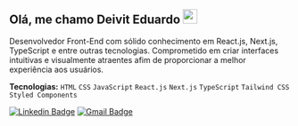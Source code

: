 ## Olá, me chamo Deivit Eduardo  <img src="https://media.giphy.com/media/hvRJCLFzcasrR4ia7z/giphy.gif" width="26"> 

Desenvolvedor Front-End com sólido conhecimento em React.js, Next.js, TypeScript e entre outras tecnologias. Comprometido em criar interfaces intuitivas e visualmente atraentes afim de proporcionar a melhor experiência aos usuários.

**Tecnologias:** `HTML` `CSS` `JavaScript` `React.js` `Next.js` `TypeScript` `Tailwind CSS` `Styled Components`

[![Linkedin Badge](https://img.shields.io/badge/-Deivit%20Eduardo-0284c7?style=flat-square&logo=Linkedin&logoColor=white&link=https://www.linkedin.com/in/deivit-eduardo/)](https://www.linkedin.com/in/deivit-eduardo/) 
[![Gmail Badge](https://img.shields.io/badge/-deiviteduardo87@gmail.com-0284c7?style=flat-square&logo=Gmail&logoColor=white&link=mailto:deiviteduardo87@gmail.com)](mailto:deiviteduardo87@gmail.com)
